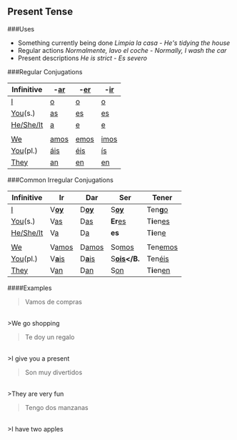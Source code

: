 Present Tense
-----

###Uses

- Something currently being done 
 *Limpia la casa* - *He's tidying the house*
- Regular actions
 *Normalmente, lavo el coche* - *Normally, I wash the car*
- Present descriptions
 *He is strict* - *Es severo*


###Regular Conjugations


|Infinitive|-<u>ar</u>|-<u>er</u>|-<u>ir</u>|
|----------|----------|----------|----------|
|<u>I</u>|<u>o</u>|<u>o</u>|<u>o</u>|
|<u>You</u>(s.)|<u>as</u>|<u>es</u>|<u>es</u>|
|<u>He/She/It</u>|<u>a</u>|<u>e</u>|<u>e</u>|
||||
|<u>We</u>|<u>amos</u>|<u>emos</u>|<u>imos</u>|
|<u>You</u>(pl.)|<u>áis</u>|<u>éis</u>|<u>ís</u>|
|<u>They</u>|<u>an</u>|<u>en</u>|<u>en</u>|

###Common Irregular Conjugations

|Infinitive|Ir|Dar|Ser|Tener|
|----------|--|---|---|-----|
|<u>I</u>|V<u><b>oy</b></u>|D<u><b>oy</b></u>|S<b><u>oy</u></b>|Ten<b>g</b><u>o</u>|
|<u>You</u>(s.)|V<u>as</u>|D<u>as</u>|<b>Er</b><u>es</u>|T<b>i</b>en<u>es</u>|
|<u>He/She/It</u>|V<u>a</u>|D<u>a</u>|<b>es</b>|T<b>i</b>en<u>e</u>|
||||||
|<u>We</u>|V<u>amos</u>|D<u>amos</u>|So<u>mos</u>|Ten<u>emos</u>|
|<u>You</u>(pl.)|V<u><b>a</b>is</u>|D<u><b>a</b>is</u>|S<b><u>ois</u></B.|Ten<u>éis</u>|
|<u>They</u>|V<u>an</u>|D<u>an</u>|S<u>on</u>|T<b>i</b>en<u>en</u>|

####Examples

>Vamos de compras
</br>
>We go shopping

</br>

>Te doy un regalo
</br>
>I give you a present

</br>

>Son muy divertidos
</br>
>They are very fun

</br>

>Tengo dos manzanas
</br>
>I have two apples
